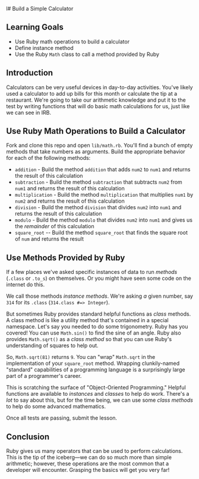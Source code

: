 l# Build a Simple Calculator

## Learning Goals

- Use Ruby math operations to build a calculator
- Define instance method
- Use the Ruby `Math` class to call a method provided by Ruby

## Introduction

Calculators can be very useful devices in day-to-day activities. You've likely
used a calculator to add up bills for this month or calculate the tip at a
restaurant. We're going to take our arithmetic knowledge and put it to the test
by writing functions that will do basic math calculations for us, just like we
can see in IRB.

## Use Ruby Math Operations to Build a Calculator

Fork and clone this repo and open `lib/math.rb`. You'll find a bunch of empty
methods that take numbers as arguments. Build the appropriate behavior for each
of the following methods:

- `addition` - Build the method `addition` that adds `num2` to `num1` and returns the result of this calculation
- `subtraction` - Build the method `subtraction` that subtracts `num2` from
  `num1` and returns the result of this calculation
- `multiplication` - Build the method `multiplication` that multiplies `num1`
  by `num2` and returns the result of this calculation
- `division` - Build the method `division` that divides `num2` into `num1` and returns the result of this calculation
- `modulo` - Build the method `modulo` that divides `num2` into `num1` and gives
  us the _remainder_ of this calculation
- `square_root` -- Build the method `square_root` that finds the square root of
  `num` and returns the result

## Use Methods Provided by Ruby

If a few places we've asked specific instances of data to run _methods_
(`.class` or `.to_s`) on themselves. Or you might have seen some code on
the internet do this.

We call those methods _instance methods_. We're asking _a_ given number, say `314` for
its `.class` (`314.class #=> Integer`).

But sometimes Ruby provides standard helpful functions as _class_ methods. A
class method is like a utility method that's contained in a special namespace.
Let's say you needed to do some trigonometry. Ruby has you covered! You can use
`Math.sin()` to find the sine of an angle. Ruby also provides `Math.sqrt()` as a
_class method_ so that you can use Ruby's understanding of squares to help out.

So, `Math.sqrt(81)` returns `9`. You can "wrap" `Math.sqrt` in the implementation
of your `square_root` method. Wrapping clunkily-named "standard" capabilities
of a programming language is a surprisingly large part of a programmer's career.

This is scratching the surface of "Object-Oriented Programming." Helpful
functions are available to _instances_ and _classes_ to help do work. There's a
_lot_ to say about this, but for the time being, we can use some _class
methods_ to help do some advanced mathematics.

Once all tests are passing, submit the lesson.

## Conclusion

Ruby gives us many operators that can be used to perform calculations. This is
the tip of the iceberg—we can do so much more than simple arithmetic; however,
these operations are the most common that a developer will encounter. Grasping
the basics will get you very far!
